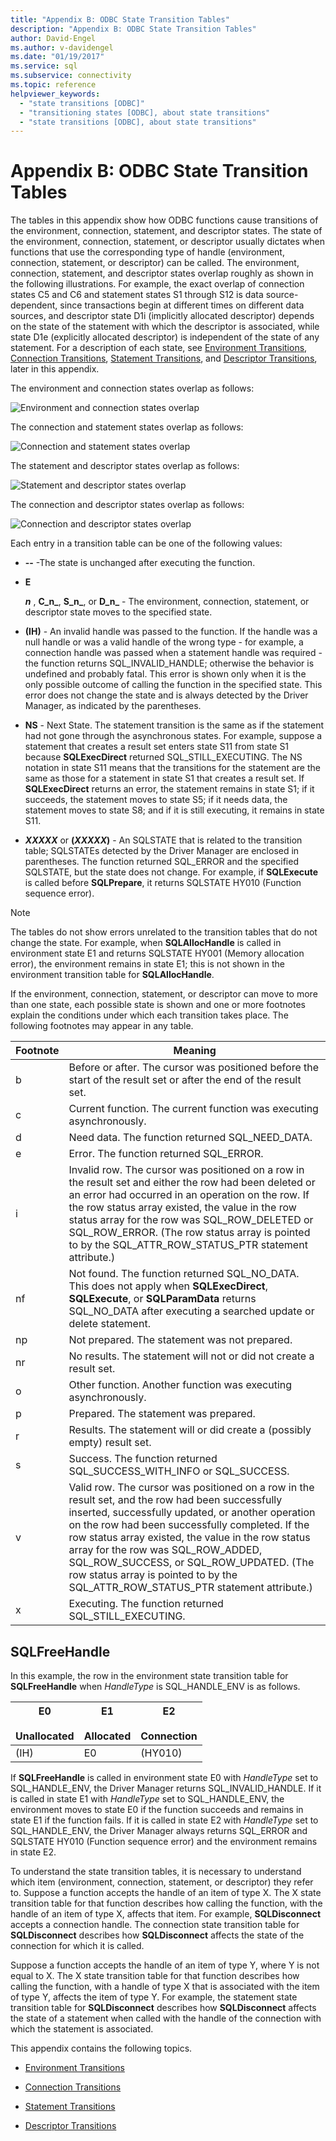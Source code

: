 ```yaml
---
title: "Appendix B: ODBC State Transition Tables"
description: "Appendix B: ODBC State Transition Tables"
author: David-Engel
ms.author: v-davidengel
ms.date: "01/19/2017"
ms.service: sql
ms.subservice: connectivity
ms.topic: reference
helpviewer_keywords:
  - "state transitions [ODBC]"
  - "transitioning states [ODBC], about state transitions"
  - "state transitions [ODBC], about state transitions"
---
```

# Appendix B: ODBC State Transition Tables
The tables in this appendix show how ODBC functions cause transitions of the environment, connection, statement, and descriptor states. The state of the environment, connection, statement, or descriptor usually dictates when functions that use the corresponding type of handle (environment, connection, statement, or descriptor) can be called. The environment, connection, statement, and descriptor states overlap roughly as shown in the following illustrations. For example, the exact overlap of connection states C5 and C6 and statement states S1 through S12 is data source-dependent, since transactions begin at different times on different data sources, and descriptor state D1i (implicitly allocated descriptor) depends on the state of the statement with which the descriptor is associated, while state D1e (explicitly allocated descriptor) is independent of the state of any statement. For a description of each state, see [Environment Transitions](../../../odbc/reference/appendixes/environment-transitions.md), [Connection Transitions](../../../odbc/reference/appendixes/connection-transitions.md), [Statement Transitions](../../../odbc/reference/appendixes/statement-transitions.md), and [Descriptor Transitions](../../../odbc/reference/appendixes/descriptor-transitions.md), later in this appendix.  
  
 The environment and connection states overlap as follows:  
  
 ![Environment and connection states overlap](../../../odbc/reference/appendixes/media/app01.gif "app01")  
  
 The connection and statement states overlap as follows:  
  
 ![Connection and statement states overlap](../../../odbc/reference/appendixes/media/app02.gif "app02")  
  
 The statement and descriptor states overlap as follows:  
  
 ![Statement and descriptor states overlap](../../../odbc/reference/appendixes/media/app03.gif "app03")  
  
 The connection and descriptor states overlap as follows:  
  
 ![Connection and descriptor states overlap](../../../odbc/reference/appendixes/media/app04.gif "app04")  
  
 Each entry in a transition table can be one of the following values:  
  
-   **--** -The state is unchanged after executing the function.  
  
-   **E**  

     **_n_** , **C_n_**, **S_n_**, or **D_n_** - The environment, connection, statement, or descriptor state moves to the specified state.  
 
-   **(IH)** - An invalid handle was passed to the function. If the handle was a null handle or was a valid handle of the wrong type - for example, a connection handle was passed when a statement handle was required - the function returns SQL_INVALID_HANDLE; otherwise the behavior is undefined and probably fatal. This error is shown only when it is the only possible outcome of calling the function in the specified state. This error does not change the state and is always detected by the Driver Manager, as indicated by the parentheses.  
  
-   **NS** - Next State. The statement transition is the same as if the statement had not gone through the asynchronous states. For example, suppose a statement that creates a result set enters state S11 from state S1 because **SQLExecDirect** returned SQL_STILL_EXECUTING. The NS notation in state S11 means that the transitions for the statement are the same as those for a statement in state S1 that creates a result set. If **SQLExecDirect** returns an error, the statement remains in state S1; if it succeeds, the statement moves to state S5; if it needs data, the statement moves to state S8; and if it is still executing, it remains in state S11.  

-   **_XXXXX_**  or **(*XXXXX*)** - An SQLSTATE that is related to the transition table; SQLSTATEs detected by the Driver Manager are enclosed in parentheses. The function returned SQL_ERROR and the specified SQLSTATE, but the state does not change. For example, if **SQLExecute** is called before **SQLPrepare**, it returns SQLSTATE HY010 (Function sequence error).  

> [!NOTE]  
>  The tables do not show errors unrelated to the transition tables that do not change the state. For example, when **SQLAllocHandle** is called in environment state E1 and returns SQLSTATE HY001 (Memory allocation error), the environment remains in state E1; this is not shown in the environment transition table for **SQLAllocHandle**.  
  
 If the environment, connection, statement, or descriptor can move to more than one state, each possible state is shown and one or more footnotes explain the conditions under which each transition takes place. The following footnotes may appear in any table.  
  
|Footnote|Meaning|  
|--------------|-------------|  
|b|Before or after. The cursor was positioned before the start of the result set or after the end of the result set.|  
|c|Current function. The current function was executing asynchronously.|  
|d|Need data. The function returned SQL_NEED_DATA.|  
|e|Error. The function returned SQL_ERROR.|  
|i|Invalid row. The cursor was positioned on a row in the result set and either the row had been deleted or an error had occurred in an operation on the row. If the row status array existed, the value in the row status array for the row was SQL_ROW_DELETED or SQL_ROW_ERROR. (The row status array is pointed to by the SQL_ATTR_ROW_STATUS_PTR statement attribute.)|  
|nf|Not found. The function returned SQL_NO_DATA. This does not apply when **SQLExecDirect**, **SQLExecute**, or **SQLParamData** returns SQL_NO_DATA after executing a searched update or delete statement.|  
|np|Not prepared. The statement was not prepared.|  
|nr|No results. The statement will not or did not create a result set.|  
|o|Other function. Another function was executing asynchronously.|  
|p|Prepared. The statement was prepared.|  
|r|Results. The statement will or did create a (possibly empty) result set.|  
|s|Success. The function returned SQL_SUCCESS_WITH_INFO or SQL_SUCCESS.|  
|v|Valid row. The cursor was positioned on a row in the result set, and the row had been successfully inserted, successfully updated, or another operation on the row had been successfully completed. If the row status array existed, the value in the row status array for the row was SQL_ROW_ADDED, SQL_ROW_SUCCESS, or SQL_ROW_UPDATED. (The row status array is pointed to by the SQL_ATTR_ROW_STATUS_PTR statement attribute.)|  
|x|Executing. The function returned SQL_STILL_EXECUTING.|  
  
## SQLFreeHandle  
 In this example, the row in the environment state transition table for **SQLFreeHandle** when *HandleType* is SQL_HANDLE_ENV is as follows.  
  
|E0<br /><br /> Unallocated|E1<br /><br /> Allocated|E2<br /><br /> Connection|  
|------------------------|----------------------|-----------------------|  
|(IH)|E0|(HY010)|  
  
 If **SQLFreeHandle** is called in environment state E0 with *HandleType* set to SQL_HANDLE_ENV, the Driver Manager returns SQL_INVALID_HANDLE. If it is called in state E1 with *HandleType* set to SQL_HANDLE_ENV, the environment moves to state E0 if the function succeeds and remains in state E1 if the function fails. If it is called in state E2 with *HandleType* set to SQL_HANDLE_ENV, the Driver Manager always returns SQL_ERROR and SQLSTATE HY010 (Function sequence error) and the environment remains in state E2.  
  
 To understand the state transition tables, it is necessary to understand which item (environment, connection, statement, or descriptor) they refer to. Suppose a function accepts the handle of an item of type X. The X state transition table for that function describes how calling the function, with the handle of an item of type X, affects that item. For example, **SQLDisconnect** accepts a connection handle. The connection state transition table for **SQLDisconnect** describes how **SQLDisconnect** affects the state of the connection for which it is called.  
  
 Suppose a function accepts the handle of an item of type Y, where Y is not equal to X. The X state transition table for that function describes how calling the function, with a handle of type X that is associated with the item of type Y, affects the item of type Y. For example, the statement state transition table for **SQLDisconnect** describes how **SQLDisconnect** affects the state of a statement when called with the handle of the connection with which the statement is associated.  
  
 This appendix contains the following topics.  
  
-   [Environment Transitions](../../../odbc/reference/appendixes/environment-transitions.md)  
  
-   [Connection Transitions](../../../odbc/reference/appendixes/connection-transitions.md)  
  
-   [Statement Transitions](../../../odbc/reference/appendixes/statement-transitions.md)  
  
-   [Descriptor Transitions](../../../odbc/reference/appendixes/descriptor-transitions.md)
